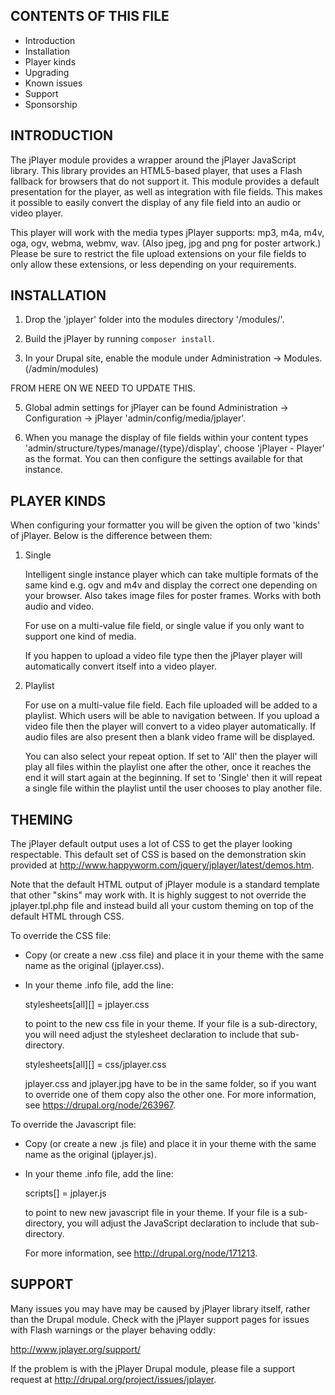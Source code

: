 CONTENTS OF THIS FILE
---------------------

 * Introduction
 * Installation
 * Player kinds
 * Upgrading
 * Known issues
 * Support
 * Sponsorship


INTRODUCTION
------------

The jPlayer module provides a wrapper around the jPlayer JavaScript library.
This library provides an HTML5-based player, that uses a Flash fallback for
browsers that do not support it. This module provides a default presentation for
the player, as well as integration with file fields. This makes it possible to
easily convert the display of any file field into an audio or video player.

This player will work with the media types jPlayer supports: mp3, m4a, m4v, oga,
ogv, webma, webmv, wav. (Also jpeg, jpg and png for poster artwork.) Please be
sure to restrict the file upload extensions on your file fields to only allow
these extensions, or less depending on your requirements.


INSTALLATION
------------

 1. Drop the 'jplayer' folder into the modules directory '/modules/'.

 2. Build the jPlayer by running `composer install`.

 4. In your Drupal site, enable the module under Administration -> Modules.
    (/admin/modules)

 FROM HERE ON WE NEED TO UPDATE THIS.

 5. Global admin settings for jPlayer can be found Administration ->
    Configuration -> jPlayer 'admin/config/media/jplayer'.

 6. When you manage the display of file fields within your content types
    'admin/structure/types/manage/{type}/display', choose 'jPlayer - Player'
    as the format. You can then configure the settings available for that
    instance.


PLAYER KINDS
------------

When configuring your formatter you will be given the option of two 'kinds' of 
jPlayer. Below is the difference between them:

 1. Single
    
    Intelligent single instance player which can take multiple formats of the
    same kind e.g. ogv and m4v and display the correct one depending on your
    browser. Also takes image files for poster frames. Works with both audio
    and video.
    
    For use on a multi-value file field, or single value if you only want to
    support one kind of media.
    
    If you happen to upload a video file type then the jPlayer player will
    automatically convert itself into a video player.

 2. Playlist
    
    For use on a multi-value file field. Each file uploaded will be added to a
    playlist. Which users will be able to navigation between. If you upload a
    video file then the player will convert to a video player automatically. If
    audio files are also present then a blank video frame will be displayed.
    
    You can also select your repeat option. If set to 'All' then the player will
    play all files within the playlist one after the other, once it reaches the
    end it will start again at the beginning. If set to 'Single' then it will
    repeat a single file within the playlist until the user chooses to play
    another file.


THEMING
------------

The jPlayer default output uses a lot of CSS to get the player looking
respectable. This default set of CSS is based on the demonstration skin provided
at http://www.happyworm.com/jquery/jplayer/latest/demos.htm.

Note that the default HTML output of jPlayer module is a standard template that
other "skins" may work with. It is highly suggest to not override the
jplayer.tpl.php file and instead build all your custom theming on top of the
default HTML through CSS.

To override the CSS file:

 * Copy (or create a new .css file) and place it in your theme with the same
   name as the original (jplayer.css).

 * In your theme .info file, add the line:

     stylesheets[all][] = jplayer.css

   to point to the new css file in your theme. If your file is a sub-directory,
   you will need adjust the stylesheet declaration to include that
   sub-directory.

     stylesheets[all][] = css/jplayer.css

   jplayer.css and jplayer.jpg have to be in the same folder, so if you want to
   override one of them copy also the other one. For more information, see
   https://drupal.org/node/263967.

To override the Javascript file:

 * Copy (or create a new .js file) and place it in your theme with the same
   name as the original (jplayer.js).

 * In your theme .info file, add the line:

     scripts[] = jplayer.js

   to point to new new javascript file in your theme. If your file is a
   sub-directory, you will adjust the JavaScript declaration to include that
   sub-directory.

   For more information, see http://drupal.org/node/171213.


SUPPORT
-------

Many issues you may have may be caused by jPlayer library itself, rather than
the Drupal module. Check with the jPlayer support pages for issues with Flash
warnings or the player behaving oddly:

http://www.jplayer.org/support/

If the problem is with the jPlayer Drupal module, please file a support request
at http://drupal.org/project/issues/jplayer.
